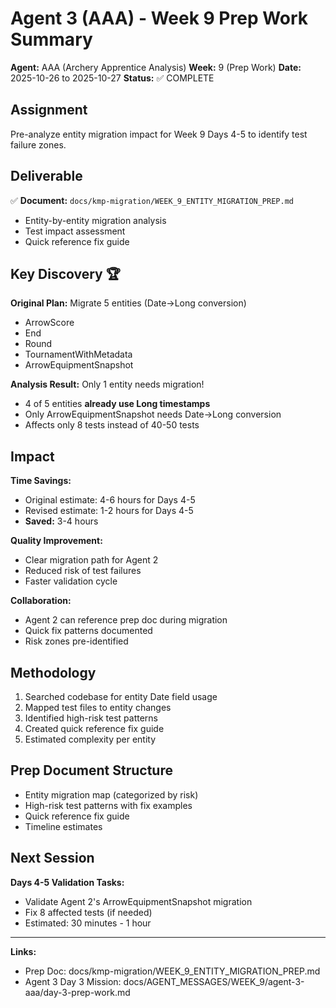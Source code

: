 # Agent 3 (AAA) - Week 9 Prep Work Summary

**Agent:** AAA (Archery Apprentice Analysis)
**Week:** 9 (Prep Work)
**Date:** 2025-10-26 to 2025-10-27
**Status:** ✅ COMPLETE

## Assignment

Pre-analyze entity migration impact for Week 9 Days 4-5 to identify test failure zones.

## Deliverable

✅ **Document:** `docs/kmp-migration/WEEK_9_ENTITY_MIGRATION_PREP.md`
- Entity-by-entity migration analysis
- Test impact assessment
- Quick reference fix guide

## Key Discovery 🏆

**Original Plan:** Migrate 5 entities (Date→Long conversion)
- ArrowScore
- End
- Round
- TournamentWithMetadata
- ArrowEquipmentSnapshot

**Analysis Result:** Only 1 entity needs migration!
- 4 of 5 entities **already use Long timestamps**
- Only ArrowEquipmentSnapshot needs Date→Long conversion
- Affects only 8 tests instead of 40-50 tests

## Impact

**Time Savings:**
- Original estimate: 4-6 hours for Days 4-5
- Revised estimate: 1-2 hours for Days 4-5
- **Saved:** 3-4 hours

**Quality Improvement:**
- Clear migration path for Agent 2
- Reduced risk of test failures
- Faster validation cycle

**Collaboration:**
- Agent 2 can reference prep doc during migration
- Quick fix patterns documented
- Risk zones pre-identified

## Methodology

1. Searched codebase for entity Date field usage
2. Mapped test files to entity changes
3. Identified high-risk test patterns
4. Created quick reference fix guide
5. Estimated complexity per entity

## Prep Document Structure

- Entity migration map (categorized by risk)
- High-risk test patterns with fix examples
- Quick reference fix guide
- Timeline estimates

## Next Session

**Days 4-5 Validation Tasks:**
- Validate Agent 2's ArrowEquipmentSnapshot migration
- Fix 8 affected tests (if needed)
- Estimated: 30 minutes - 1 hour

---

**Links:**
- Prep Doc: docs/kmp-migration/WEEK_9_ENTITY_MIGRATION_PREP.md
- Agent 3 Day 3 Mission: docs/AGENT_MESSAGES/WEEK_9/agent-3-aaa/day-3-prep-work.md
